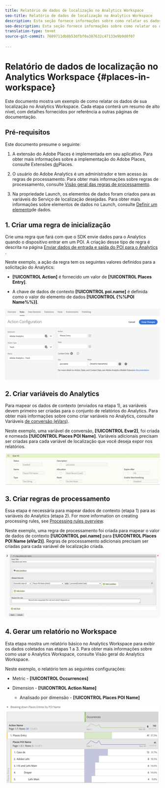 ```yaml
---
title: Relatório de dados de localização no Analytics Workspace
seo-title: Relatório de dados de localização no Analytics Workspace
description: Esta seção fornece informações sobre como relatar os dados de localização no Analytics Workspace.
seo-description: Esta seção fornece informações sobre como relatar os dados de localização no Analytics Workspace.
translation-type: tm+mt
source-git-commit: 7609711db8b53dfbf0a387632c47133e9b9d0f07

---
```



# Relatório de dados de localização no Analytics Workspace {#places-in-workspace}

Este documento mostra um exemplo de como relatar os dados de sua localização no Analytics Workspace. Cada etapa conterá um resumo de alto nível, com detalhes fornecidos por referência a outras páginas de documentação.

## Pré-requisitos

Este documento presume o seguinte:

1. A extensão do Adobe Places é implementada em seu aplicativo. Para obter mais informações sobre a implementação do Adobe Places, consulte Extensões [do](/help/places-ext-aep-sdks/places-extension/places-extension.md)Places.

1. O usuário do Adobe Analytics é um administrador e tem acesso às regras de processamento. Para obter mais informações sobre regras de processamento, consulte [Visão geral das regras de processamento](https://docs.adobe.com/content/help/en/analytics/admin/admin-tools/processing-rules/processing-rules.html).

1. Na propriedade Launch, os elementos de dados foram criados para as variáveis do Serviço de localização desejadas. Para obter mais informações sobre elementos de dados no Launch, consulte [Definir um elemento](/help/use-places-launch-workflow/define-data-elements.md)de dados.


## 1. Criar uma regra de inicialização

Crie uma regra que fará com que o SDK envie dados para o Analytics quando o dispositivo entrar em um POI. A criação desse tipo de regra é descrita na página [Enviar dados de entrada e saída do POI para o Analytics](/help/use-places-with-other-solutions/places-adobe-analytics/use-places-adobe-analytics.md) .

Neste exemplo, a ação da regra tem os seguintes valores definidos para a solicitação do Analytics:

* **[!UICONTROL Action]** é fornecido um valor de **[!UICONTROL Places Entry]**.

* A chave de dados de contexto **[!UICONTROL poi.name]** é definida como o valor do elemento de dados **[!UICONTROL {%%POI Name%%}]**.

!["definir uma ação"](/help/assets/pt-setAction.png)

## 2. Criar variáveis do Analytics

Para mapear os dados de contexto (enviados na etapa 1), as variáveis devem primeiro ser criadas para o conjunto de relatórios do Analytics. Para obter mais informações sobre como criar variáveis no Analytics, consulte Variáveis [de conversão \(eVars\)](https://docs.adobe.com/content/help/en/analytics/implementation/analytics-basics/ref-conversion-variables-evar.html).

Neste exemplo, uma variável de conversão, **[!UICONTROL Evar2]**, foi criada e nomeada **[!UICONTROL Places POI Name]**. Variáveis adicionais precisam ser criadas para cada variável de localização que você deseja expor nos relatórios.

!["criar uma variável de análise"](/help/assets/aa-evar.png)

## 3. Criar regras de processamento

Essa etapa é necessária para mapear dados de contexto (etapa 1) para as variáveis do Analytics (etapa 2). For more information on creating processing rules, see [Processing rules overview](https://docs.adobe.com/content/help/en/analytics/admin/admin-tools/processing-rules/processing-rules.html).

Neste exemplo, uma regra de processamento foi criada para mapear o valor de dados de contexto **[!UICONTROL poi.name]** para **[!UICONTROL Places POI Name \(eVar2\)]**. Regras de processamento adicionais precisam ser criadas para cada variável de localização criada.

!["criar uma regra de processamento"](/help/assets/aa-processing-rule.png)

## 4. Gerar um relatório no Workspace

Esta etapa mostra um relatório básico no Analytics Workspace para exibir os dados coletados nas etapas 1 a 3. Para obter mais informações sobre como usar o Analytics Workspace, consulte Visão geral [](https://docs.adobe.com/content/help/en/analytics/analyze/analysis-workspace/analysis-workspace-features.html)do Analytics Workspace.

Neste exemplo, o relatório tem as seguintes configurações:

* Metric - **[!UICONTROL Occurrences]**

* Dimension - **[!UICONTROL Action Name]**

   * Analisado por dimensão - **[!UICONTROL Places POI Name]**

!["criar um relatório no espaço de trabalho"](/help/assets/aa-workspace.png)
